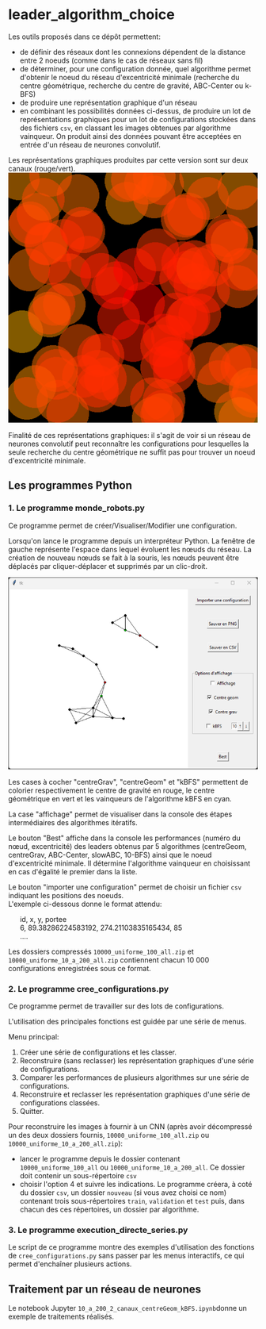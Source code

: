 # leader_algorithm_choice

Les outils proposés dans ce dépôt permettent:

- de définir des réseaux dont les connexions dépendent de la distance entre 2 noeuds (comme dans le cas de réseaux sans fil)
- de déterminer, pour une configuration donnée, quel algorithme permet d'obtenir le noeud du réseau d'excentricité minimale (recherche du centre géométrique, recherche du centre de gravité, ABC-Center ou k-BFS)
-  de produire une représentation graphique d'un réseau
-  en combinant les possibilités données ci-dessus, de produire un lot de représentations graphiques pour un lot de configurations stockées dans des fichiers `csv`, en classant les images obtenues par algorithme vainqueur. On produit ainsi des données pouvant être acceptées en entrée d'un réseau de neurones convolutif.

Les représentations graphiques produites par cette version sont sur deux canaux (rouge/vert). ![](essai2_5.png)

Finalité de ces représentations graphiques: il s'agit de voir si un réseau de neurones convolutif peut reconnaître les configurations pour lesquelles la seule recherche du centre géométrique ne suffit pas pour trouver un noeud d'excentricité minimale.

## Les programmes Python
### 1. Le programme monde_robots.py

Ce programme permet de créer/Visualiser/Modifier une configuration.

Lorsqu'on lance le programme depuis un interpréteur Python. La fenêtre de gauche représente l'espace dans lequel évoluent les nœuds du réseau. La création de nouveau nœuds se fait à la souris, les nœuds peuvent être déplacés par cliquer-déplacer et supprimés par un clic-droit.

![](outil1.png)

Les cases à cocher "centreGrav", "centreGeom" et "kBFS" permettent de colorier respectivement le centre de gravité en rouge, le centre géométrique en vert et les vainqueurs de l'algorithme kBFS en cyan.

La case "affichage" permet de visualiser dans la console des étapes intermédiaires des algorithmes itératifs.

Le bouton "Best" affiche dans la console les performances (numéro du nœud, excentricité) des leaders obtenus par 5 algorithmes (centreGeom, centreGrav, ABC-Center, slowABC, 10-BFS) ainsi que le noeud d'excentricité minimale. Il détermine l'algorithme vainqueur en choisissant en cas d'égalité le premier dans la liste.

Le bouton "importer une configuration" permet de choisir un fichier `csv` indiquant les positions des noeuds.  
L'exemple ci-dessous donne le format attendu:

&nbsp;&nbsp;&nbsp;&nbsp;&nbsp;&nbsp;id, x, y, portee  
&nbsp;&nbsp;&nbsp;&nbsp;&nbsp;&nbsp;6, 89.38286224583192, 274.21103835165434, 85  
&nbsp;&nbsp;&nbsp;&nbsp;&nbsp;&nbsp;....

Les dossiers compressés `10000_uniforme_100_all.zip` et `10000_uniforme_10_a_200_all.zip` contiennent chacun 10 000 configurations enregistrées sous ce format.

### 2. Le programme cree_configurations.py

Ce programme permet de travailler sur des lots de configurations.

L'utilisation des principales fonctions est guidée par une série de menus.

Menu principal:  

1. Créer une série de configurations et les classer.    
2. Reconstruire (sans reclasser) les représentation graphiques d'une série de configurations.  
3. Comparer les performances de plusieurs algorithmes sur une série de configurations.  
4. Reconstruire et reclasser les représentation graphiques d'une série de configurations classées.  
5. Quitter.  
 
Pour reconstruire les images à fournir à un CNN (après avoir décompressé un des deux dossiers fournis, `10000_uniforme_100_all.zip` ou `10000_uniforme_10_a_200_all.zip`): 
- lancer le programme depuis le dossier contenant `10000_uniforme_100_all` ou `10000_uniforme_10_a_200_all`. Ce dossier doit contenir un sous-répertoire `csv`
- choisir l'option 4 et suivre les indications. Le programme créera, à coté du dossier `csv`, un dossier `nouveau` (si vous avez choisi ce nom) contenant trois sous-répertoires `train`, `validation` et `test` puis, dans chacun des ces répertoires, un dossier par algorithme.

### 3. Le programme execution_directe_series.py

Le script de ce programme montre des exemples d'utilisation des fonctions de `cree_configurations.py` sans passer par les menus interactifs, ce qui permet d'enchaîner plusieurs actions.

## Traitement par un réseau de neurones

Le notebook Jupyter `10_a_200_2_canaux_centreGeom_kBFS.ipynb`donne un exemple de traitements réalisés.
